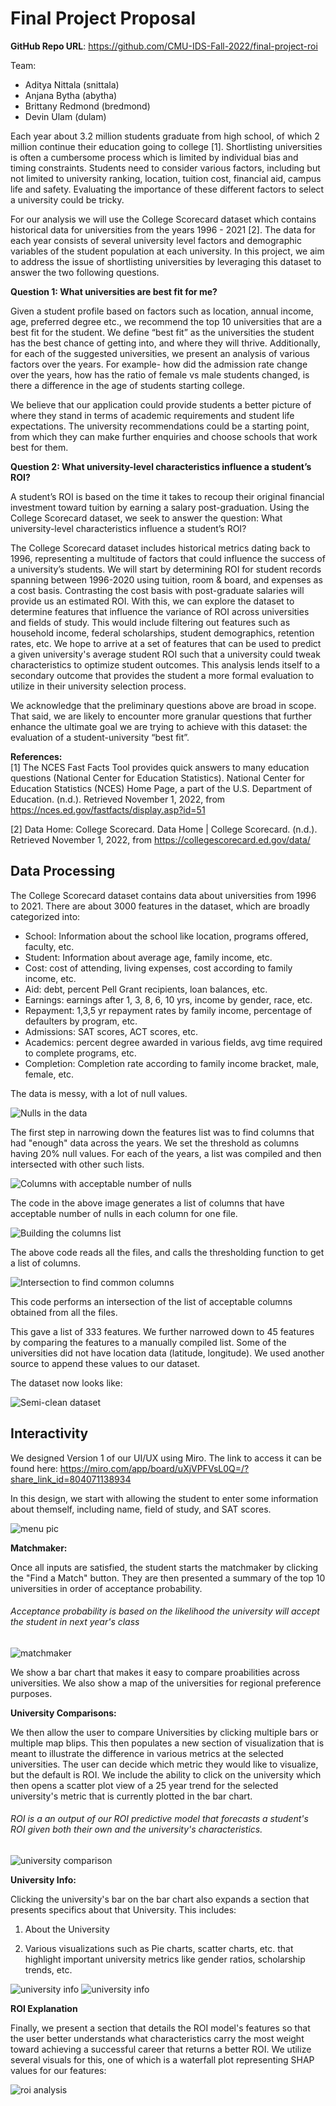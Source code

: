 # Final Project Proposal

**GitHub Repo URL**: https://github.com/CMU-IDS-Fall-2022/final-project-roi

Team: 
- Aditya Nittala (snittala)
- Anjana Bytha (abytha)
- Brittany Redmond (bredmond)
- Devin Ulam (dulam)

Each year about 3.2 million students graduate from high school, of which 2 million continue their education going to college [1]. Shortlisting universities is often a cumbersome process which is limited by individual bias and timing constraints. Students need to consider various factors, including but not limited to university ranking, location, tuition cost, financial aid, campus life and safety. Evaluating the importance of these different factors to select a university could be tricky. 

For our analysis we will use the College Scorecard dataset which contains historical data for universities from the years 1996 - 2021 [2]. The data for each year consists of several university level factors and demographic variables of the student population at each university. In this project, we aim to address the issue of shortlisting universities by leveraging this dataset to answer the two following questions. 

**Question 1: What universities are best fit for me?**

Given a student profile based on factors such as location, annual income, age, preferred degree etc., we recommend the top 10 universities that are a best fit for the student. We define “best fit” as the universities the student has the best chance of getting into, and where they will thrive. Additionally, for each of the suggested universities, we present an analysis of various factors over the years. For example- how did the admission rate change over the years, how has the ratio of female vs male students changed, is there a difference in the age of students starting college. 

We believe that our application could provide students a better picture of where they stand in terms of academic requirements and student life expectations. The university recommendations could be a starting point, from which they can make further enquiries and choose schools that work best for them.

**Question 2: What university-level characteristics influence a student’s ROI?**

A student’s ROI is based on the time it takes to recoup their original financial investment toward tuition by earning a salary post-graduation. Using the College Scorecard dataset, we seek to answer the question: What university-level characteristics influence a student’s ROI?

The College Scorecard dataset includes historical metrics dating back to 1996, representing a multitude of factors that could influence the success of a university’s students. We will start by determining ROI for student records spanning between 1996-2020 using tuition, room & board, and expenses as a cost basis. Contrasting the cost basis with post-graduate salaries will provide us an estimated ROI. With this, we can explore the dataset to determine features that influence the variance of ROI across universities and fields of study.  This would include filtering out features such as household income, federal scholarships, student demographics, retention rates, etc. We hope to arrive at a set of features that can be used to predict a given university's average student ROI such that a university could tweak characteristics to optimize student outcomes. This analysis lends itself to a secondary outcome that provides the student a more formal evaluation to utilize in their university selection process. 

We acknowledge that the preliminary questions above are broad in scope. That said, we are likely to encounter more granular questions that further enhance the ultimate goal we are trying to achieve with this dataset: the evaluation of a student-university “best fit”. 

**References:**\
[1] 	The NCES Fast Facts Tool provides quick answers to many education questions (National Center for Education Statistics). National Center for Education Statistics (NCES) Home Page, a part of the U.S. Department of Education. (n.d.). Retrieved November 1, 2022, from https://nces.ed.gov/fastfacts/display.asp?id=51 

[2] 	Data Home: College Scorecard. Data Home | College Scorecard. (n.d.). Retrieved November 1, 2022, from https://collegescorecard.ed.gov/data/ 


## Data Processing
The College Scorecard dataset contains data about universities from 1996 to 2021. There are about 3000 features in the dataset, which are broadly categorized into:
- School: Information about the school like location, programs offered, faculty, etc.
- Student: Information about average age, family income, etc.
- Cost: cost of attending, living expenses, cost according to family income, etc.
- Aid: debt, percent Pell Grant recipients, loan balances, etc.
- Earnings: earnings after 1, 3, 8, 6, 10 yrs, income by gender, race, etc.
- Repayment: 1,3,5 yr repayment rates by family income, percentage of defaulters by program, etc.
- Admissions: SAT scores, ACT scores, etc.
- Academics: percent degree awarded in various fields, avg time required to complete programs, etc.
- Completion: Completion rate according to family income bracket, male, female, etc.

The data is messy, with a lot of null values. 

![Nulls in the data](./pics/messy.png)

The first step in narrowing down the features list was to find columns that had "enough" data across the years. We set the threshold as columns having 20% null values. For each of the years, a list was compiled and then intersected with other such lists.

![Columns with acceptable number of nulls](./pics/threshold.png)

The code in the above image generates a list of columns that have acceptable number of nulls in each column for one file.

![Building the columns list](./pics/build_col_list.png)

The above code reads all the files, and calls the thresholding function to get a list of columns.

![Intersection to find common columns](./pics/intersection.png)

This code performs an intersection of the list of acceptable columns obtained from all the files.

This gave a list of 333 features. We further narrowed down to 45 features by comparing the features to a manually compiled list. Some of the universities did not have location data (latitude, longitude). We used another source to append these values to our dataset.

The dataset now looks like:

![Semi-clean dataset](./pics/semi_clean.png)

## Interactivity
We designed Version 1 of our UI/UX using Miro. The link to access it can be found here:
https://miro.com/app/board/uXjVPFVsL0Q=/?share_link_id=804071138934

In this design, we start with allowing the student to enter some information about themself, including name, field of study, and SAT scores. 

![menu pic](./pics/menu.PNG)

**Matchmaker:** 

Once all inputs are satisfied, the student starts the matchmaker by clicking the "Find a Match" button. They are then presented a summary of the top 10 universities in order of acceptance probability.

###### Acceptance probability is based on the likelihood the university will accept the student in next year's class

![matchmaker](./pics/matchmaker.PNG)

We show a bar chart that makes it easy to compare proabilities across universities. We also show a map of the universities for regional preference purposes.

**University Comparisons:**

We then allow the user to compare Universities by clicking multiple bars or multiple map blips. This then populates a new section of visualization that is meant to illustrate the difference in various metrics at the selected universities. 
The user can decide which metric they would like to visualize, but the default is ROI. We include the ability to click on the university which then opens a scatter plot view of a 25 year trend for the selected university's metric that is currently plotted in the bar chart.

###### ROI is a an output of our ROI predictive model that forecasts a student's ROI given both their own and the university's characteristics. 

![university comparison](./pics/compare.PNG)

**University Info:**

Clicking the university's bar on the bar chart also expands a section that presents specifics about that University. This includes:
  1. About the University

  1. Various visualizations such as Pie charts, scatter charts, etc. that highlight important university metrics like gender ratios, scholarship trends, etc.

![university info](./pics/info1.PNG)
![university info](./pics/info2.PNG)

**ROI Explanation**

Finally, we present a section that details the ROI model's features so that the user better understands what characteristics carry the most weight toward achieving a successful career that returns a better ROI. We utilize several visuals for this, one of which is a waterfall plot representing SHAP values for our features:

![roi analysis](./pics/roi_analysis.PNG)
